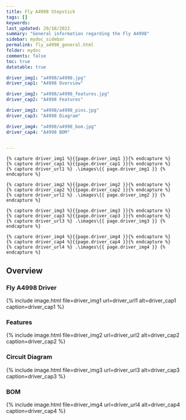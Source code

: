```yaml
---
title: Fly A4998 Stepstick
tags: []
keywords: 
last_updated: 20/10/2022
summary: "General information regarding the Fly A4998"
sidebar: mydoc_sidebar
permalink: fly_a4998_general.html
folder: mydoc
comments: false
toc: true
datatable: true

driver_img1: "a4998/a4998.jpg"
driver_cap1: "A4998 Overview"

driver_img2: "a4998/a4998_features.jpg"
driver_cap2: "A4998 Features"

driver_img3: "a4998/a4998_pins.jpg"
driver_cap3: "A4998 Diagram"

driver_img4: "a4998/a4998_bom.jpg"
driver_cap4: "A4998 BOM"


---
```


    {% capture driver_img1 %}{{page.driver_img1 }}{% endcapture %}
    {% capture driver_cap1 %}{{page.driver_cap1 }}{% endcapture %}
    {% capture driver_url1 %} .\images\{{ page.driver_img1 }} {% endcapture %}

    {% capture driver_img2 %}{{page.driver_img2 }}{% endcapture %}
    {% capture driver_cap2 %}{{page.driver_cap2 }}{% endcapture %}
    {% capture driver_url2 %} .\images\{{ page.driver_img2 }} {% endcapture %}

    {% capture driver_img3 %}{{page.driver_img3 }}{% endcapture %}
    {% capture driver_cap3 %}{{page.driver_cap3 }}{% endcapture %}
    {% capture driver_url3 %} .\images\{{ page.driver_img3 }} {% endcapture %}

    {% capture driver_img4 %}{{page.driver_img4 }}{% endcapture %}
    {% capture driver_cap4 %}{{page.driver_cap4 }}{% endcapture %}
    {% capture driver_url4 %} .\images\{{ page.driver_img4 }} {% endcapture %}

## Overview 

### Fly A4998 Driver

  {% 
  include image.html 
  file=driver_img1
  url=driver_url1
  alt=driver_cap1
  caption=driver_cap1
  %}

### Features

  {% 
  include image.html 
  file=driver_img2
  url=driver_url2
  alt=driver_cap2
  caption=driver_cap2
  %}

### Circuit Diagram
  {% 
  include image.html 
  file=driver_img3
  url=driver_url3
  alt=driver_cap3
  caption=driver_cap3
  %}

### BOM
  {% 
  include image.html 
  file=driver_img4
  url=driver_url4
  alt=driver_cap4
  caption=driver_cap4
  %}
